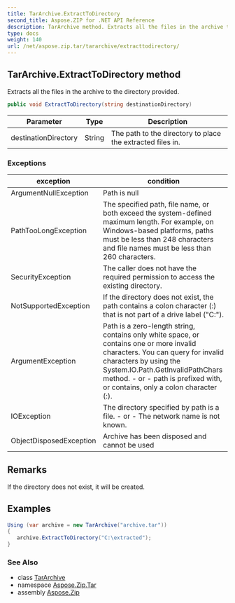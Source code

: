 ```yaml
---
title: TarArchive.ExtractToDirectory
second_title: Aspose.ZIP for .NET API Reference
description: TarArchive method. Extracts all the files in the archive to the directory provided
type: docs
weight: 140
url: /net/aspose.zip.tar/tararchive/extracttodirectory/
---
```

## TarArchive.ExtractToDirectory method

Extracts all the files in the archive to the directory provided.

```csharp
public void ExtractToDirectory(string destinationDirectory)
```

| Parameter | Type | Description |
| --- | --- | --- |
| destinationDirectory | String | The path to the directory to place the extracted files in. |

### Exceptions

| exception | condition |
| --- | --- |
| ArgumentNullException | Path is null |
| PathTooLongException | The specified path, file name, or both exceed the system-defined maximum length. For example, on Windows-based platforms, paths must be less than 248 characters and file names must be less than 260 characters. |
| SecurityException | The caller does not have the required permission to access the existing directory. |
| NotSupportedException | If the directory does not exist, the path contains a colon character (:) that is not part of a drive label ("C:\"). |
| ArgumentException | Path is a zero-length string, contains only white space, or contains one or more invalid characters. You can query for invalid characters by using the System.IO.Path.GetInvalidPathChars method. - or - path is prefixed with, or contains, only a colon character (:). |
| IOException | The directory specified by path is a file. - or - The network name is not known. |
| ObjectDisposedException | Archive has been disposed and cannot be used |

## Remarks

If the directory does not exist, it will be created.

## Examples

```csharp
Using (var archive = new TarArchive("archive.tar")) 
{ 
   archive.ExtractToDirectory("C:\extracted");
}
```

### See Also

* class [TarArchive](../)
* namespace [Aspose.Zip.Tar](../../tararchive/)
* assembly [Aspose.Zip](../../../)



